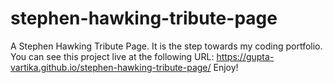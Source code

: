 # stephen-hawking-tribute-page
A Stephen Hawking Tribute Page.
It is the step towards my coding portfolio.
You can see this project live at the following URL:
https://gupta-vartika.github.io/stephen-hawking-tribute-page/
Enjoy!
